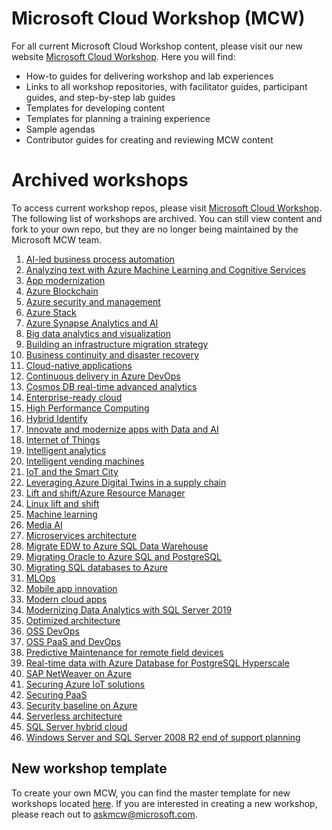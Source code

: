 # Microsoft Cloud Workshop (MCW)
For all current Microsoft Cloud Workshop content, please visit our new website [Microsoft Cloud Workshop](http://microsoftcloudworkshop.com). Here you will find: 
- How-to guides for delivering workshop and lab experiences
- Links to all workshop repositories, with facilitator guides, participant guides, and step-by-step lab guides 
- Templates for developing content
- Templates for planning a training experience
- Sample agendas
- Contributor guides for creating and reviewing MCW content

# Archived workshops
To access current workshop repos, please visit [Microsoft Cloud Workshop](http://microsoftcloudworkshop.com). The following list of workshops are archived. You can still view content and fork to your own repo, but they are no longer being maintained by the Microsoft MCW team. 

1. [AI-led business process automation](https://github.com/microsoft/MCW-AI-led-business-process-automation)
2. [Analyzing text with Azure Machine Learning and Cognitive Services](https://github.com/microsoft/MCW-Analyzing-text-with-Azure-Machine-Learning-and-Cognitive-Services)
1. [App modernization](https://github.com/Microsoft/MCW-App-Modernization)
3. [Azure Blockchain](https://github.com/Microsoft/MCW-Azure-Blockchain)
4. [Azure security and management](https://github.com/Microsoft/MCW-Azure-Security-and-Management)
5. [Azure Stack](https://github.com/microsoft/MCW-Azure-Stack)
6. [Azure Synapse Analytics and AI](https://github.com/microsoft/MCW-Azure-Synapse-Analytics-and-AI)
7. [Big data analytics and visualization](https://github.com/microsoft/MCW-Big-data-analytics-and-visualization)
8. [Building an infrastructure migration strategy](https://github.com/microsoft/MCW-Building-an-infrastructure-migration-strategy)
9. [Business continuity and disaster recovery](https://github.com/Microsoft/MCW-Business-Continuity-and-Disaster-Recovery)
10. [Cloud-native applications](https://github.com/Microsoft/MCW-Cloud-native-applications)
11. [Continuous delivery in Azure DevOps](https://github.com/Microsoft/MCW-Continuous-Delivery-in-Azure-DevOps)
12. [Cosmos DB real-time advanced analytics](https://github.com/Microsoft/MCW-Cosmos-DB-Real-Time-Advanced-Analytics)
13. [Enterprise-ready cloud](https://github.com/Microsoft/MCW-Enterprise-Ready-Cloud)
14. [High Performance Computing](https://github.com/microsoft/MCW-High-Performance-Computing)
15. [Hybrid Identify](https://github.com/microsoft/MCW-Hybrid-identity)
16. [Innovate and modernize apps with Data and AI](https://github.com/microsoft/MCW-Innovate-and-modernize-apps-with-Data-and-AI)
17. [Internet of Things](https://github.com/Microsoft/MCW-Internet-of-Things)
18. [Intelligent analytics](https://github.com/Microsoft/MCW-Intelligent-analytics)
19. [Intelligent vending machines](https://github.com/Microsoft/MCW-Intelligent-Vending-Machines)
20. [IoT and the Smart City](https://github.com/microsoft/MCW-IoT-and-the-Smart-City)
21. [Leveraging Azure Digital Twins in a supply chain](https://github.com/microsoft/MCW-Leveraging-Azure-Digital-Twins-in-a-supply-chain)
22. [Lift and shift/Azure Resource Manager](https://github.com/Microsoft/MCW-Lift-and-shift-Azure-Resource-Manager)
23. [Linux lift and shift](https://github.com/Microsoft/MCW-Linux-Lift-and-Shift)
24. [Machine learning](https://github.com/Microsoft/MCW-Machine-learning)
25. [Media AI](https://github.com/Microsoft/MCW-Media-AI)
26. [Microservices architecture](https://github.com/Microsoft/MCW-Microservices-Architecture)
27. [Migrate EDW to Azure SQL Data Warehouse](https://github.com/Microsoft/MCW-Migrate-EDW-to-Azure-SQL-Data-Warehouse)
28. [Migrating Oracle to Azure SQL and PostgreSQL](https://github.com/Microsoft/MCW-Migrating-Oracle-to-Azure-SQL-and-PostgreSQL)
29. [Migrating SQL databases to Azure](https://github.com/microsoft/MCW-Migrating-SQL-databases-to-Azure)
30. [MLOps](https://github.com/microsoft/MCW-ML-Ops)
31. [Mobile app innovation](https://github.com/Microsoft/MCW-Mobile-App-Innovation)
32. [Modern cloud apps](https://github.com/Microsoft/MCW-Modern-Cloud-Apps)
33. [Modernizing Data Analytics with SQL Server 2019](https://github.com/Microsoft/MCW-Modernizing-Data-Analytics-with-SQL-Server-2019)
34. [Optimized architecture](https://github.com/Microsoft/MCW-Optimized-Architecture)
35. [OSS DevOps](https://github.com/Microsoft/MCW-OSS-DevOps)
36. [OSS PaaS and DevOps](https://github.com/Microsoft/MCW-OSS-PaaS-and-DevOps)
37. [Predictive Maintenance for remote field devices](https://github.com/microsoft/MCW-Predictive-Maintenance-for-remote-field-devices)
38. [Real-time data with Azure Database for PostgreSQL Hyperscale](https://github.com/Microsoft/MCW-Real-time-data-with-Azure-Database-for-PostgreSQL-Hyperscale)
39. [SAP NetWeaver on Azure](https://github.com/Microsoft/MCW-SAP-NetWeaver-on-Azure)
40. [Securing Azure IoT solutions](https://github.com/microsoft/MCW-Securing-Azure-IoT-solutions)
41. [Securing PaaS](https://github.com/Microsoft/MCW-Securing-PaaS)
42. [Security baseline on Azure](https://github.com/Microsoft/MCW-Security-baseline-on-Azure)
43. [Serverless architecture](https://github.com/Microsoft/MCW-Serverless-Architecture)
44. [SQL Server hybrid cloud](https://github.com/Microsoft/MCW-SQL-Server-hybrid-cloud)
45. [Windows Server and SQL Server 2008 R2 end of support planning](https://github.com/Microsoft/MCW-Windows-Server-and-SQL-Server-2008-R2-End-of-Support-Planning)

## New workshop template
To create your own MCW, you can find the master template for new workshops located [here](https://github.com/Microsoft/MCW-Template-Cloud-Workshop). If you are interested in creating a new workshop, please reach out to askmcw@microsoft.com. 
